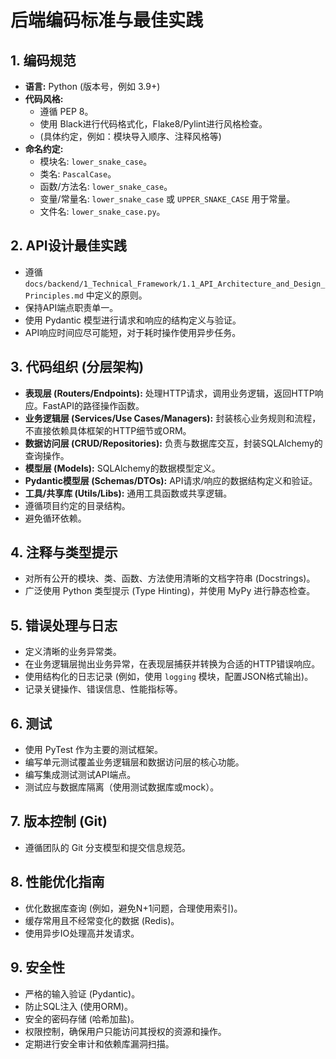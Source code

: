 # 后端编码标准与最佳实践

## 1. 编码规范

- **语言:** Python (版本号，例如 3.9+)
- **代码风格:**
    - 遵循 PEP 8。
    - 使用 Black进行代码格式化，Flake8/Pylint进行风格检查。
    - (具体约定，例如：模块导入顺序、注释风格等)
- **命名约定:**
    - 模块名: `lower_snake_case`。
    - 类名: `PascalCase`。
    - 函数/方法名: `lower_snake_case`。
    - 变量/常量名: `lower_snake_case` 或 `UPPER_SNAKE_CASE` 用于常量。
    - 文件名: `lower_snake_case.py`。

## 2. API设计最佳实践

- 遵循 `docs/backend/1_Technical_Framework/1.1_API_Architecture_and_Design_Principles.md` 中定义的原则。
- 保持API端点职责单一。
- 使用 Pydantic 模型进行请求和响应的结构定义与验证。
- API响应时间应尽可能短，对于耗时操作使用异步任务。

## 3. 代码组织 (分层架构)

- **表现层 (Routers/Endpoints):** 处理HTTP请求，调用业务逻辑，返回HTTP响应。FastAPI的路径操作函数。
- **业务逻辑层 (Services/Use Cases/Managers):** 封装核心业务规则和流程，不直接依赖具体框架的HTTP细节或ORM。
- **数据访问层 (CRUD/Repositories):** 负责与数据库交互，封装SQLAlchemy的查询操作。
- **模型层 (Models):** SQLAlchemy的数据模型定义。
- **Pydantic模型层 (Schemas/DTOs):** API请求/响应的数据结构定义和验证。
- **工具/共享库 (Utils/Libs):** 通用工具函数或共享逻辑。
- 遵循项目约定的目录结构。
- 避免循环依赖。

## 4. 注释与类型提示

- 对所有公开的模块、类、函数、方法使用清晰的文档字符串 (Docstrings)。
- 广泛使用 Python 类型提示 (Type Hinting)，并使用 MyPy 进行静态检查。

## 5. 错误处理与日志

- 定义清晰的业务异常类。
- 在业务逻辑层抛出业务异常，在表现层捕获并转换为合适的HTTP错误响应。
- 使用结构化的日志记录 (例如，使用 `logging` 模块，配置JSON格式输出)。
- 记录关键操作、错误信息、性能指标等。

## 6. 测试

- 使用 PyTest 作为主要的测试框架。
- 编写单元测试覆盖业务逻辑层和数据访问层的核心功能。
- 编写集成测试测试API端点。
- 测试应与数据库隔离（使用测试数据库或mock）。

## 7. 版本控制 (Git)

- 遵循团队的 Git 分支模型和提交信息规范。

## 8. 性能优化指南

- 优化数据库查询 (例如，避免N+1问题，合理使用索引)。
- 缓存常用且不经常变化的数据 (Redis)。
- 使用异步IO处理高并发请求。

## 9. 安全性

- 严格的输入验证 (Pydantic)。
- 防止SQL注入 (使用ORM)。
- 安全的密码存储 (哈希加盐)。
- 权限控制，确保用户只能访问其授权的资源和操作。
- 定期进行安全审计和依赖库漏洞扫描。 